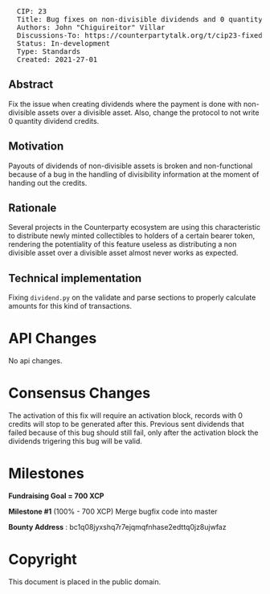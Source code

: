 <pre>
  CIP: 23
  Title: Bug fixes on non-divisible dividends and 0 quantity credits
  Authors: John "Chiguireitor" Villar
  Discussions-To: https://counterpartytalk.org/t/cip23-fixed-non-divisible-dividends-and-0-quantity-credits
  Status: In-development
  Type: Standards
  Created: 2021-27-01
</pre>

## Abstract ##

Fix the issue when creating dividends where the payment is done with non-divisible
assets over a divisible asset. Also, change the protocol to not write 0 quantity
dividend credits.

## Motivation ##

Payouts of dividends of non-divisible assets is broken and non-functional because
of a bug in the handling of divisibility information at the moment of handing out
the credits.

## Rationale ##

Several projects in the Counterparty ecosystem are using this characteristic to
distribute newly minted collectibles to holders of a certain bearer token,
rendering the potentiality of this feature useless as distributing a non divisible
asset over a divisible asset almost never works as expected.

## Technical implementation ##

Fixing `dividend.py` on the validate and parse sections to properly calculate
amounts for this kind of transactions.

# API Changes

No api changes.

# Consensus Changes

The activation of this fix will require an activation block, records with 0
credits will stop to be generated after this. Previous sent dividends that
failed because of this bug should still fail, only after the activation block
the dividends trigering this bug will be valid.

# Milestones

**Fundraising Goal = 700 XCP**

**Milestone #1** (100% - 700 XCP)
Merge bugfix code into master

**Bounty Address** : bc1q08jyxshq7r7ejqmqfnhase2edttq0jz8ujwfaz

# Copyright

This document is placed in the public domain.
